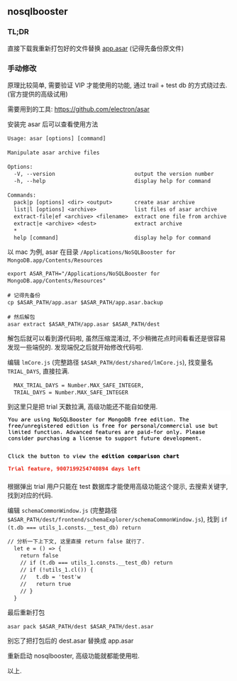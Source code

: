 ## nosqlbooster

### TL;DR

直接下载我重新打包好的文件替换 [app.asar](https://github.com/yunyu950908/tools/releases/tag/nosqlbooster%2Fv0.0.1-alpha) (记得先备份原文件)

### 手动修改

原理比较简单, 需要验证 VIP 才能使用的功能, 通过 trail + test db 的方式绕过去. (官方提供的高级试用)

需要用到的工具: https://github.com/electron/asar

安装完 asar 后可以查看使用方法

```
Usage: asar [options] [command]

Manipulate asar archive files

Options:
  -V, --version                         output the version number
  -h, --help                            display help for command

Commands:
  pack|p [options] <dir> <output>       create asar archive
  list|l [options] <archive>            list files of asar archive
  extract-file|ef <archive> <filename>  extract one file from archive
  extract|e <archive> <dest>            extract archive
  *
  help [command]                        display help for command
```

以 mac 为例, asar 在目录 `/Applications/NoSQLBooster for MongoDB.app/Contents/Resources`

```
export ASAR_PATH="/Applications/NoSQLBooster for MongoDB.app/Contents/Resources"

# 记得先备份
cp $ASAR_PATH/app.asar $ASAR_PATH/app.asar.backup

# 然后解包
asar extract $ASAR_PATH/app.asar $ASAR_PATH/dest
```

解包后就可以看到源代码啦, 虽然压缩混淆过, 不少稍微花点时间看看还是很容易发现一些端倪的. 发现端倪之后就开始修改代码啦.

编辑 `lmCore.js` (完整路径 `$ASAR_PATH/dest/shared/lmCore.js`), 找变量名 `TRIAL_DAYS`, 直接拉满.

```
  MAX_TRIAL_DAYS = Number.MAX_SAFE_INTEGER,
  TRIAL_DAYS = Number.MAX_SAFE_INTEGER
```

到这里只是把 trial 天数拉满, 高级功能还不能自如使用.
![nosqlbooster-trail-left-days](./assets/nosqlbooster-trail-left-days.png)

根据弹出 trial 用户只能在 test 数据库才能使用高级功能这个提示, 去搜索关键字, 找到对应的代码.

编辑 `schemaCommonWindow.js` (完整路径 `$ASAR_PATH/dest/frontend/schemaExplorer/schemaCommonWindow.js`), 找到 `if (t.db === utils_1.consts.__test_db) return` 

```
// 分析一下上下文, 这里直接 return false 就行了.
  let e = () => {
    return false
    // if (t.db === utils_1.consts.__test_db) return
    // if (!utils_1.cl()) {
    //   t.db = 'test'w
    //   return true
    // }
  }
```

最后重新打包

```
asar pack $ASAR_PATH/dest $ASAR_PATH/dest.asar
```

别忘了把打包后的 dest.asar 替换成 app.asar

重新启动 nosqlbooster, 高级功能就都能使用啦.

以上.
